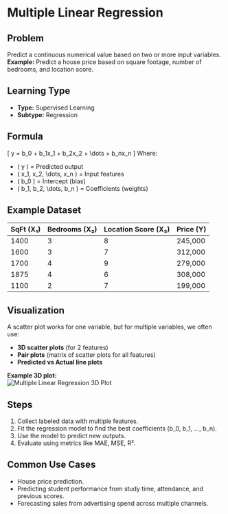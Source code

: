 # Multiple Linear Regression

## Problem
Predict a continuous numerical value based on two or more input variables.  
**Example:** Predict a house price based on square footage, number of bedrooms, and location score.

## Learning Type
- **Type:** Supervised Learning  
- **Subtype:** Regression

## Formula
\[
y = b_0 + b_1x_1 + b_2x_2 + \dots + b_nx_n
\]
Where:  
- \( y \) = Predicted output  
- \( x_1, x_2, \dots, x_n \) = Input features  
- \( b_0 \) = Intercept (bias)  
- \( b_1, b_2, \dots, b_n \) = Coefficients (weights)

## Example Dataset

| SqFt (X₁) | Bedrooms (X₂) | Location Score (X₃) | Price (Y)   |
|-----------|---------------|---------------------|-------------|
| 1400      | 3             | 8                   | 245,000     |
| 1600      | 3             | 7                   | 312,000     |
| 1700      | 4             | 9                   | 279,000     |
| 1875      | 4             | 6                   | 308,000     |
| 1100      | 2             | 7                   | 199,000     |

## Visualization
A scatter plot works for one variable, but for multiple variables, we often use:
- **3D scatter plots** (for 2 features)
- **Pair plots** (matrix of scatter plots for all features)
- **Predicted vs Actual line plots**  

**Example 3D plot:**  
![Multiple Linear Regression 3D Plot](https://upload.wikimedia.org/wikipedia/commons/2/2d/Linear_regression.svg)

## Steps
1. Collect labeled data with multiple features.
2. Fit the regression model to find the best coefficients \(b_0, b_1, ..., b_n\).
3. Use the model to predict new outputs.
4. Evaluate using metrics like MAE, MSE, R².

## Common Use Cases
- House price prediction.
- Predicting student performance from study time, attendance, and previous scores.
- Forecasting sales from advertising spend across multiple channels.
